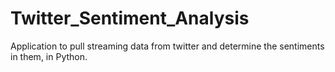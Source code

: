 # Twitter_Sentiment_Analysis
Application to pull streaming data from twitter and determine the sentiments in them, in Python.
